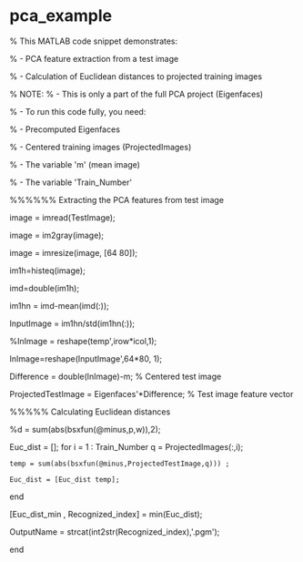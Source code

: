 # pca_example

% This MATLAB code snippet demonstrates:

% - PCA feature extraction from a test image

% - Calculation of Euclidean distances to projected training images


% NOTE:
% - This is only a part of the full PCA project (Eigenfaces)

% - To run this code fully, you need:

%   - Precomputed Eigenfaces

%   - Centered training images (ProjectedImages)

%   - The variable 'm' (mean image)

%   - The variable 'Train_Number'

%%%%%% Extracting the PCA features from test image

image = imread(TestImage);

image = im2gray(image);

image = imresize(image, [64 80]);

im1h=histeq(image);

imd=double(im1h);

im1hn = imd-mean(imd(:));

InputImage = im1hn/std(im1hn(:));

%InImage = reshape(temp',irow*icol,1);

InImage=reshape(InputImage',64*80, 1);

Difference = double(InImage)-m; % Centered test image

ProjectedTestImage = Eigenfaces'*Difference; % Test image feature vector

%%%%% Calculating Euclidean distances 

%d = sum(abs(bsxfun(@minus,p,w)),2);

Euc_dist = [];
for i = 1 : Train_Number
    q = ProjectedImages(:,i);
 
    temp = sum(abs(bsxfun(@minus,ProjectedTestImage,q))) ;
    
    Euc_dist = [Euc_dist temp];
end

[Euc_dist_min , Recognized_index] = min(Euc_dist);

OutputName = strcat(int2str(Recognized_index),'.pgm');

end
